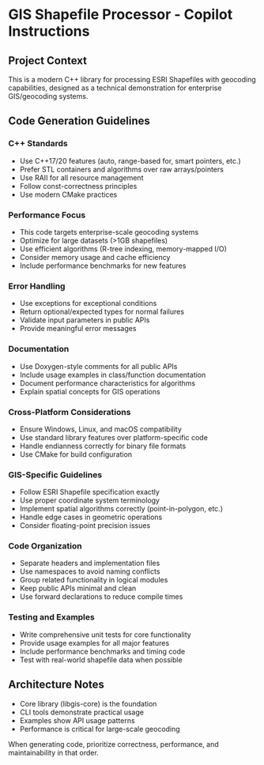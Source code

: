 <!-- Use this file to provide workspace-specific custom instructions to Copilot. For more details, visit https://code.visualstudio.com/docs/copilot/copilot-customization#_use-a-githubcopilotinstructionsmd-file -->

# GIS Shapefile Processor - Copilot Instructions

## Project Context
This is a modern C++ library for processing ESRI Shapefiles with geocoding capabilities, designed as a technical demonstration for enterprise GIS/geocoding systems.

## Code Generation Guidelines

### C++ Standards
- Use C++17/20 features (auto, range-based for, smart pointers, etc.)
- Prefer STL containers and algorithms over raw arrays/pointers
- Use RAII for all resource management
- Follow const-correctness principles
- Use modern CMake practices

### Performance Focus
- This code targets enterprise-scale geocoding systems
- Optimize for large datasets (>1GB shapefiles)
- Use efficient algorithms (R-tree indexing, memory-mapped I/O)
- Consider memory usage and cache efficiency
- Include performance benchmarks for new features

### Error Handling
- Use exceptions for exceptional conditions
- Return optional/expected types for normal failures
- Validate input parameters in public APIs
- Provide meaningful error messages

### Documentation
- Use Doxygen-style comments for all public APIs
- Include usage examples in class/function documentation
- Document performance characteristics for algorithms
- Explain spatial concepts for GIS operations

### Cross-Platform Considerations
- Ensure Windows, Linux, and macOS compatibility
- Use standard library features over platform-specific code
- Handle endianness correctly for binary file formats
- Use CMake for build configuration

### GIS-Specific Guidelines
- Follow ESRI Shapefile specification exactly
- Use proper coordinate system terminology
- Implement spatial algorithms correctly (point-in-polygon, etc.)
- Handle edge cases in geometric operations
- Consider floating-point precision issues

### Code Organization
- Separate headers and implementation files
- Use namespaces to avoid naming conflicts
- Group related functionality in logical modules
- Keep public APIs minimal and clean
- Use forward declarations to reduce compile times

### Testing and Examples
- Write comprehensive unit tests for core functionality
- Provide usage examples for all major features
- Include performance benchmarks and timing code
- Test with real-world shapefile data when possible

## Architecture Notes
- Core library (libgis-core) is the foundation
- CLI tools demonstrate practical usage
- Examples show API usage patterns
- Performance is critical for large-scale geocoding

When generating code, prioritize correctness, performance, and maintainability in that order.
